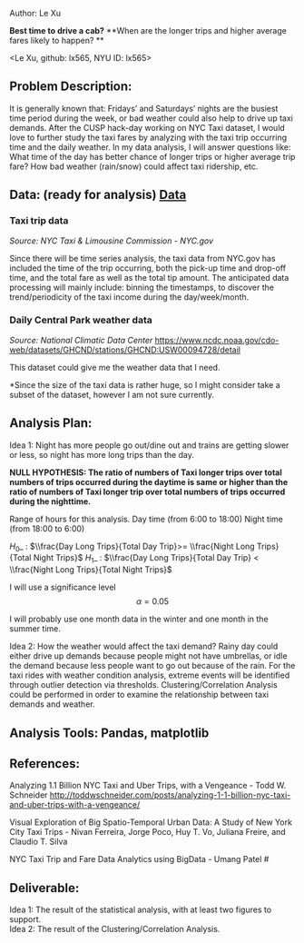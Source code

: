 
Author: Le Xu

**Best time to drive a cab?**
**When are the longer trips and higher average fares likely to happen? **

<Le Xu, github: lx565, NYU ID: lx565>


## Problem Description:
It is generally known that: Fridays’ and Saturdays’ nights are the busiest time period during the week, or bad weather could also help to drive up taxi demands. After the CUSP hack-day working on NYC Taxi dataset, I would love to further study the taxi fares by analyzing with the taxi trip occurring time and the daily weather.  In my data analysis, I will answer questions like: What time of the day has better chance of longer trips or higher average trip fare? How bad weather (rain/snow) could affect taxi ridership, etc. 



## Data: (ready for analysis) [Data](https://github.com/lx565/PUI-Extra-Credit/tree/master/Data)

### Taxi trip data
_Source: NYC Taxi & Limousine Commission - NYC.gov_

Since there will be time series analysis, the taxi data from NYC.gov has included the time of the trip occurring, both the pick-up time and drop-off time, and the total fare as well as the total tip amount. 
The anticipated data processing will mainly include: binning the timestamps, to discover the trend/periodicity of the taxi income during the day/week/month. 




### Daily Central Park weather data
_Source: National Climatic Data Center_ 
https://www.ncdc.noaa.gov/cdo-web/datasets/GHCND/stations/GHCND:USW00094728/detail

This dataset could give me the weather data that I need. 

*Since the size of the taxi data is rather huge, so I might consider take a subset of the dataset, however I am not sure currently.


## Analysis Plan:

Idea 1: Night has more people go out/dine out and trains are getting slower or less, so night has more long trips than the day.

**NULL HYPOTHESIS: The ratio of numbers of Taxi longer trips over total numbers of trips occurred during the daytime is same or higher than the ratio of numbers of Taxi longer trip over total numbers of trips occurred during the nighttime.**


Range of hours for this analysis. 
Day time (from 6:00 to 18:00)
Night time (from 18:00 to 6:00)

$H_0$_ : $\\frac{Day Long Trips}{Total Day Trip}>= \\frac{Night Long Trips}{Total Night Trips}$
$H_1$_ : $\\frac{Day Long Trips}{Total Day Trip} < \\frac{Night Long Trips}{Total Night Trips}$



I will use a significance level  $$\alpha=0.05$$

I will probably use one month data in the winter and one month in the summer time.  


Idea 2: How the weather would affect the taxi demand? Rainy day could either drive up demands because people might not have umbrellas, or idle the demand because less people want to go out because of the rain. 
For the taxi rides with weather condition analysis, extreme events will be identified through outlier detection via thresholds. Clustering/Correlation Analysis could be performed in order to examine the relationship between taxi demands and weather.


## Analysis Tools:  Pandas, matplotlib




## References: 
Analyzing 1.1 Billion NYC Taxi and Uber Trips, with a Vengeance - Todd W. Schneider
http://toddwschneider.com/posts/analyzing-1-1-billion-nyc-taxi-and-uber-trips-with-a-vengeance/

Visual Exploration of Big Spatio-Temporal Urban Data: A Study of New York City Taxi Trips - Nivan Ferreira, Jorge Poco, Huy T. Vo, Juliana Freire, and Claudio T. Silva

NYC Taxi Trip and Fare Data Analytics using BigData - Umang Patel #




## Deliverable:  
Idea 1: The result of the statistical analysis, with at least two figures to support.  
Idea 2: The result of the Clustering/Correlation Analysis. 
